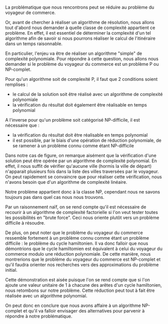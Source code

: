 La problématique que nous rencontrons peut se réduire au problème du voyageur de commerce.

Or, avant de chercher à réaliser un algorithme de résolution, nous allons tout d'abord nous demander à quelle classe de complexité appartient ce problème. En effet, il est essentiel de déterminer la complexité d'un tel algorithme afin de savoir si nous pourrons réaliser le calcul de l'itinéraire dans un temps raisonnable. 

En particulier, l'enjeu va être de réaliser un algorithme "simple" de complexité polynomiale. Pour répondre à cette question, nous allons nous demander si le problème du voyageur du commerce est un problème P ou NP-complet. 

Pour qu'un algorithme soit de complexité P, il faut que 2 conditions soient remplises : 
- le calcul de la solution soit être réalisé avec un algorithme de complexité polynomiale
- la vérification du résultat doit également être réalisable en temps polynomial

A l'inverse pour qu'un problème soit catégorisé NP-difficile, il est nécessaire que :
- la vérification du résultat doit être réalisable en temps polynomial
- il est possible, par le biais d'une opération de réduction polynomiale, de se ramener à un problème connu comme étant NP-difficile

Dans notre cas de figure, on remarque aisément que la vérification d'une solution peut être opérée par un algorithme de complexité polynomial. En effet, il nous suffit de vérifier qu'aucune ville (hormis la ville de départ) n'apparait plusieurs fois dans la liste des villes traversées par le voyageur. On peut rapidement se convaincre que pour réaliser cette vérification, nous n'avons besoin que d'un algorithme de complexité linéaire.

Notre problème appartient donc à la classe NP, cependant nous ne savons toujours pas dans quel cas nous nous trouvons. 

Par un raisonnement naïf, on se rend compte qu'il est nécessaire de recourir à un algorithme de complexité factorielle si l'on veut tester toutes les possibilités en "brute force". Ceci nous oriente plutôt vers un problème difficile à résoudre.

De plus, on peut noter que le problème du voyageur du commerce ressemble fortement à un problème connu comme étant un problème difficile : le problème du cycle hamiltonien. Il va donc falloir que nous démontrions que le cycle hamiltomien est équivalent à celui du voyageur du commerce modulo une réduction polynomiale. De cette manière, nous montrerions que le problème du voyageur du commerce est NP-complet et qu'il faudra orienter nos recherches vers des approximations du problème initial. 

Cette démonstration est aisée puisque l'on se rend compte que si l'on ajoute une valeur unitaire de 1 à chacune des arêtes d'un cycle hamiltonien, nous retombons sur notre problème. Cette réduction peut tout à fait être réalisée avec un algorithme polynomial.

On peut donc en conclure que nous avons affaire à un algorithme NP-complet et qu'il va falloir envisager des alternatives pour parvenir à répondre à notre problématique.